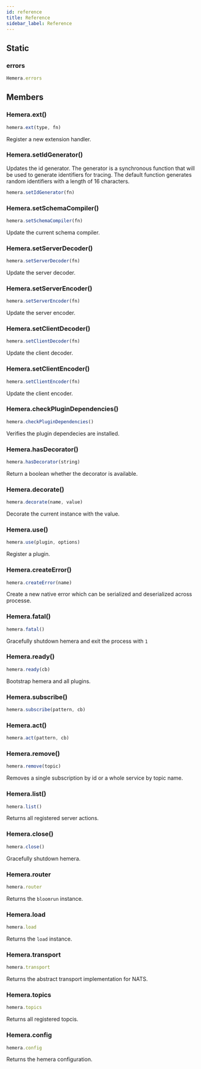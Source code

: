 ```yaml
---
id: reference
title: Reference
sidebar_label: Reference
---
```


## Static

### errors

```js
Hemera.errors
```

## Members

### Hemera.ext()

```js
hemera.ext(type, fn)
```

Register a new extension handler.

### Hemera.setIdGenerator()

Updates the id generator. The generator is a synchronous function that will be used to generate identifiers for tracing.
The default function generates random identifiers with a length of 16 characters.

```js
hemera.setIdGenerator(fn)
```

### Hemera.setSchemaCompiler()

```js
hemera.setSchemaCompiler(fn)
```

Update the current schema compiler.

### Hemera.setServerDecoder()

```js
hemera.setServerDecoder(fn)
```

Update the server decoder.

### Hemera.setServerEncoder()

```js
hemera.setServerEncoder(fn)
```

Update the server encoder.

### Hemera.setClientDecoder()

```js
hemera.setClientDecoder(fn)
```

Update the client decoder.

### Hemera.setClientEncoder()

```js
hemera.setClientEncoder(fn)
```

Update the client encoder.

### Hemera.checkPluginDependencies()

```js
hemera.checkPluginDependencies()
```

Verifies the plugin dependecies are installed.

### Hemera.hasDecorator()

```js
hemera.hasDecorator(string)
```

Return a boolean whether the decorator is available.

### Hemera.decorate()

```js
hemera.decorate(name, value)
```

Decorate the current instance with the value.

### Hemera.use()

```js
hemera.use(plugin, options)
```

Register a plugin.

### Hemera.createError()

```js
hemera.createError(name)
```

Create a new native error which can be serialized and deserialized across processe.

### Hemera.fatal()

```js
hemera.fatal()
```

Gracefully shutdown hemera and exit the process with `1`

### Hemera.ready()

```js
hemera.ready(cb)
```

Bootstrap hemera and all plugins.

### Hemera.subscribe()

```js
hemera.subscribe(pattern, cb)
```

### Hemera.act()

```js
hemera.act(pattern, cb)
```

### Hemera.remove()

```js
hemera.remove(topic)
```

Removes a single subscription by id or a whole service by topic name.

### Hemera.list()

```js
hemera.list()
```

Returns all registered server actions.

### Hemera.close()

```js
hemera.close()
```

Gracefully shutdown hemera.

### Hemera.router

```js
hemera.router
```

Returns the `bloomrun` instance.

### Hemera.load

```js
hemera.load
```

Returns the `load` instance.

### Hemera.transport

```js
hemera.transport
```

Returns the abstract transport implementation for NATS.

### Hemera.topics

```js
hemera.topics
```

Returns all registered topcis.

### Hemera.config

```js
hemera.config
```

Returns the hemera configuration.
